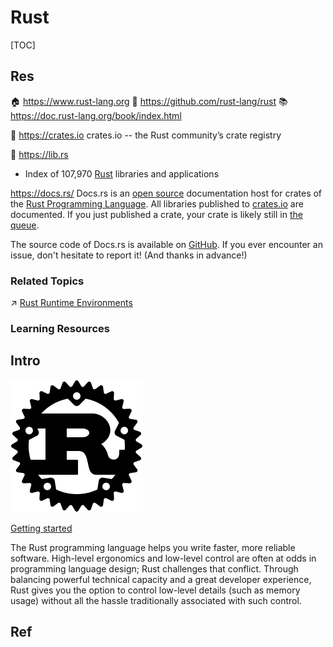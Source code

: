 # Rust

[TOC]



## Res
🏠 https://www.rust-lang.org
🚧 https://github.com/rust-lang/rust
📚 https://doc.rust-lang.org/book/index.html

🚽 https://crates.io
crates.io -- the Rust community’s crate registry

🚽 https://lib.rs
- Index of 107,970 [Rust](https://rust-lang.org/) libraries and applications

https://docs.rs/
Docs.rs is an [open source](https://github.com/rust-lang/docs.rs) documentation host for crates of the [Rust Programming Language](https://www.rust-lang.org/). All libraries published to [crates.io](https://crates.io/) are documented. If you just published a crate, your crate is likely still in [the queue](https://docs.rs/releases/queue).

The source code of Docs.rs is available on [GitHub](https://github.com/rust-lang/docs.rs). If you ever encounter an issue, don't hesitate to report it! (And thanks in advance!)


### Related Topics
↗ [Rust Runtime Environments](../../🛠️%20Programming%20Tool%20Chain/🚠%20Application%20Runtimes%20&%20SDKs/Rust%20Runtimes%20Environments/Rust%20Runtime%20Environments.md)


### Learning Resources



## Intro
![|150](../../../../../Assets/Pics/Pasted%20image%2020250915233020.png)


[Getting started](https://www.rust-lang.org/learn/get-started)

The Rust programming language helps you write faster, more reliable software. High-level ergonomics and low-level control are often at odds in programming language design; Rust challenges that conflict. Through balancing powerful technical capacity and a great developer experience, Rust gives you the option to control low-level details (such as memory usage) without all the hassle traditionally associated with such control.



## Ref


